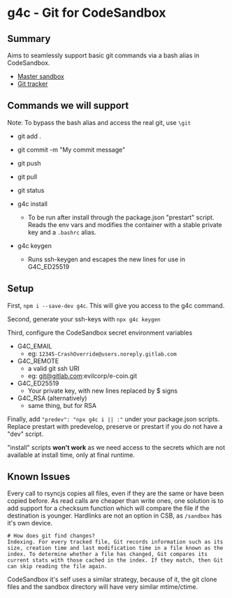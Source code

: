 # g4c - Git for CodeSandbox

## Summary

Aims to seamlessly support basic git
commands via a bash alias in CodeSandbox.

- [Master sandbox](https://codesandbox.io/s/g4c-git-for-codesandbox-r3f01)
- [Git tracker](https://gitlab.com/vblip/g4c)

## Commands we will support

Note: To bypass the bash alias and access the real git, use `\git`

- git add .
- git commit -m "My commit message"
- git push
- git pull
- git status

- g4c install
  - To be run after install through the package.json "prestart" script. Reads the env vars and modifies the container with a stable private key and a `.bashrc` alias.
- g4c keygen
  - Runs ssh-keygen and escapes the new lines for use in G4C_ED25519

## Setup

First, `npm i --save-dev g4c`. This will give you access to the g4c command.

Second, generate your ssh-keys with `npx g4c keygen`

Third, configure the CodeSandbox secret environment variables

- G4C_EMAIL
  - eg: `12345-CrashOverride@users.noreply.gitlab.com`
- G4C_REMOTE
  - a valid git ssh URI
  - eg: git@gitlab.com:evilcorp/e-coin.git
- G4C_ED25519
  - Your private key, with new lines replaced by \$ signs
- G4C_RSA (alternatively)
  - same thing, but for RSA

Finally, add `"predev": "npx g4c i || :"` under your package.json scripts. Replace prestart with predevelop, preserve or prestart if you do not have a "dev" script.

"install" scripts **won't work** as we need access to the secrets which are not available at install time, only at final runtime.

## Known Issues

Every call to rsyncjs copies all files, even if they are the same or have been copied before. As read calls are cheaper than write ones, one solution is to add support for a checksum function which will compare the file if the destination is younger. Hardlinks are not an option in CSB, as `/sandbox` has it's own device.

```
# How does git find changes?
Indexing. For every tracked file, Git records information such as its size, creation time and last modification time in a file known as the index. To determine whether a file has changed, Git compares its current stats with those cached in the index. If they match, then Git can skip reading the file again.
```

CodeSandbox it's self uses a similar strategy, because of it, the git clone files and the sandbox directory will have very similar mtime/ctime.
